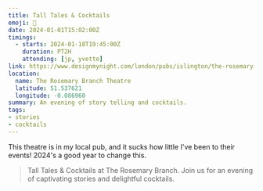 ```yaml
---
title: Tall Tales & Cocktails
emoji: 🍹
date: 2024-01-01T15:02:00Z
timings:
  - starts: 2024-01-18T19:45:00Z
    duration: PT2H
    attending: [jp, yvette]
link: https://www.designmynight.com/london/pubs/islington/the-rosemary-branch/tall-tales-cocktails
location:
  name: The Rosemary Branch Theatre
  latitude: 51.537621
  longitude: -0.086960
summary: An evening of story telling and cocktails.
tags:
- stories
- cocktails
---
```


This theatre is in my local pub, and it sucks how little I've been to their events! 2024's a good year to change this.

> Tall Tales & Cocktails at The Rosemary Branch. Join us for an evening of captivating stories and delightful cocktails.

